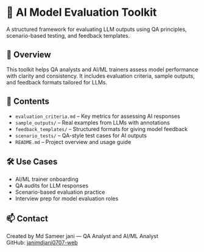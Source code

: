 # 🧠 AI Model Evaluation Toolkit

A structured framework for evaluating LLM outputs using QA principles, scenario-based testing, and feedback templates.

## 📌 Overview

This toolkit helps QA analysts and AI/ML trainers assess model performance with clarity and consistency. It includes evaluation criteria, sample outputs, and feedback formats tailored for LLMs.

## 📂 Contents

- `evaluation_criteria.md` – Key metrics for assessing AI responses  
- `sample_outputs/` – Real examples from LLMs with annotations  
- `feedback_templates/` – Structured formats for giving model feedback  
- `scenario_tests/` – QA-style test cases for AI outputs  
- `README.md` – Project overview and usage guide

## 🛠 Use Cases

- AI/ML trainer onboarding  
- QA audits for LLM responses  
- Scenario-based evaluation practice  
- Interview prep for model evaluation roles

## 📫 Contact

Created by Md Sameer jani —  QA Analyst and AI/ML Analyst  
GitHub: [janimdjani0707-web](https://github.com/janimdjani0707-web)
 

